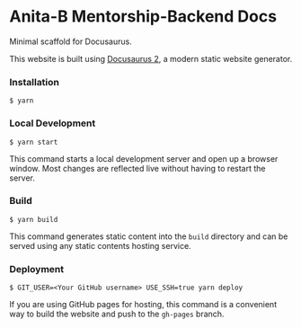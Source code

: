 # Anita-B Mentorship-Backend Docs

Minimal scaffold for Docusaurus.

This website is built using [Docusaurus 2](https://v2.docusaurus.io/), a modern static website generator.

### Installation

```
$ yarn
```

### Local Development

```
$ yarn start
```

This command starts a local development server and open up a browser window. Most changes are reflected live without having to restart the server.

### Build

```
$ yarn build
```

This command generates static content into the `build` directory and can be served using any static contents hosting service.

### Deployment

```
$ GIT_USER=<Your GitHub username> USE_SSH=true yarn deploy
```

If you are using GitHub pages for hosting, this command is a convenient way to build the website and push to the `gh-pages` branch.
